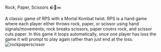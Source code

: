 Rock, Paper, Scissors 🪨📄✂️

A classic game of RPS with a Mortal Kombat twist. RPS is a hand game where each player either throws rock, paper, or scissor using hand signals/movements; rock breaks scissors, paper covers rock, and scissor cuts paper. In this game it loops automatically, once one player has loss the game it will prompt to play again rather than just end at the loss. 
![rockpaperscissor](https://github.com/BAmi01/rock-paper-scissor-game/assets/94495048/31ff47b2-05c8-4791-989d-d26bcf31e91c)

